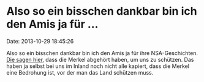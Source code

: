 Also so ein bisschen dankbar bin ich den Amis ja für \...
=========================================================

Date: 2013-10-29 18:45:26

Also so ein bisschen dankbar bin ich den Amis ja für ihre
NSA-Geschichten. [Die sagen hier](http://www.heise.de/-2035233), dass
die Merkel abgehört haben, um uns zu schützen. Das haben ja selbst bei
uns im Inland noch nicht alle kapiert, dass die Merkel eine Bedrohung
ist, vor der man das Land schützen muss.
